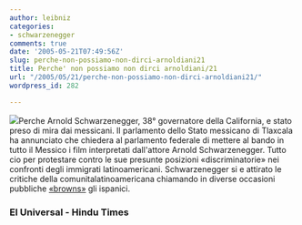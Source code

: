 ```yaml
---
author: leibniz
categories:
- schwarzenegger
comments: true
date: '2005-05-21T07:49:56Z'
slug: perche-non-possiamo-non-dirci-arnoldiani21
title: Perche' non possiamo non dirci arnoldiani/21
url: "/2005/05/21/perche-non-possiamo-non-dirci-arnoldiani21/"
wordpress_id: 282

---
```

![](https://www.hindu.com/2003/10/07/images/2003100701261401.jpg)Perche Arnold Schwarzenegger, 38° governatore della
California, e stato preso di mira dai messicani. Il parlamento dello
Stato messicano di Tlaxcala ha annunciato che chiedera al parlamento
federale di mettere al bando in tutto il Messico i film interpretati
dall'attore Arnold Schwarzenegger. Tutto cio per protestare contro le
sue presunte posizioni «discriminatorie» nei confronti degli immigrati
latinoamericani. Schwarzenegger si e attirato le critiche della
comunitalatinoamericana chiamando in diverse occasioni pubbliche [«browns»](https://www2.eluniversal.com.mx/pls/impreso/noticia.html?id_nota=169732&tabla=notas) gli ispanici.  



### El Universal - Hindu Times  



